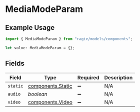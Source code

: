 # MediaModeParam

## Example Usage

```typescript
import { MediaModeParam } from "ragie/models/components";

let value: MediaModeParam = {};
```

## Fields

| Field                                                  | Type                                                   | Required                                               | Description                                            |
| ------------------------------------------------------ | ------------------------------------------------------ | ------------------------------------------------------ | ------------------------------------------------------ |
| `static`                                               | [components.Static](../../models/components/static.md) | :heavy_minus_sign:                                     | N/A                                                    |
| `audio`                                                | *boolean*                                              | :heavy_minus_sign:                                     | N/A                                                    |
| `video`                                                | [components.Video](../../models/components/video.md)   | :heavy_minus_sign:                                     | N/A                                                    |